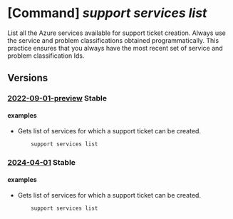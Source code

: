 # [Command] _support services list_

List all the Azure services available for support ticket creation. Always use the service and problem classifications obtained programmatically. This practice ensures that you always have the most recent set of service and problem classification Ids.

## Versions

### [2022-09-01-preview](/Resources/mgmt-plane/L3Byb3ZpZGVycy9taWNyb3NvZnQuc3VwcG9ydC9zZXJ2aWNlcw==/2022-09-01-preview.xml) **Stable**

<!-- mgmt-plane /providers/microsoft.support/services 2022-09-01-preview -->

#### examples

- Gets list of services for which a support ticket can be created.
    ```bash
        support services list
    ```

### [2024-04-01](/Resources/mgmt-plane/L3Byb3ZpZGVycy9taWNyb3NvZnQuc3VwcG9ydC9zZXJ2aWNlcw==/2024-04-01.xml) **Stable**

<!-- mgmt-plane /providers/microsoft.support/services 2024-04-01 -->

#### examples

- Gets list of services for which a support ticket can be created.
    ```bash
        support services list
    ```

